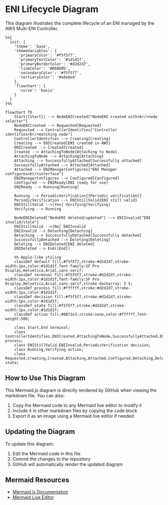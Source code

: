 # ENI Lifecycle Diagram

This diagram illustrates the complete lifecycle of an ENI managed by the AWS Multi-ENI Controller.

```mermaid
%%{
  init: {
    'theme': 'base',
    'themeVariables': {
      'primaryColor': '#f5f5f7',
      'primaryTextColor': '#1d1d1f',
      'primaryBorderColor': '#d2d2d7',
      'lineColor': '#86868b',
      'secondaryColor': '#f5f5f7',
      'tertiaryColor': '#e8e8ed'
    },
    'flowchart': {
      'curve': 'basis'
    }
  }
}%%

flowchart TD
    Start([Start]) --> NodeENICreated["NodeENI created with<br/>node selector"]
    NodeENICreated --> Requested[Requested]
    Requested --> ControllerIdentifies["Controller identifies<br/>matching node"]
    ControllerIdentifies --> Creating[Creating]
    Creating --> ENICreated[ENI created in AWS]
    ENICreated --> Created[Created]
    Created --> AttachingToNode[Attaching to Node]
    AttachingToNode --> Attaching[Attaching]
    Attaching --> SuccessfullyAttached[Successfully attached]
    SuccessfullyAttached --> Attached[Attached]
    Attached --> ENIManagerConfigures["ENI Manager configures<br/>interface"]
    ENIManagerConfigures --> Configured[Configured]
    Configured --> ENIReady[ENI ready for use]
    ENIReady --> Running[Running]

    Running --> PeriodicVerification{{Periodic verification}}
    PeriodicVerification --> ENIStillValid{ENI still valid}
    ENIStillValid -->|Yes| Verifying[Verifying]
    Verifying --> Running

    NodeENIDeleted["NodeENI deleted/updated"] --> ENIInvalid{"ENI invalid/stale"}
    ENIStillValid -->|No| ENIInvalid
    ENIInvalid --> Detaching[Detaching]
    Detaching --> SuccessfullyDetached[Successfully detached]
    SuccessfullyDetached --> Deleting[Deleting]
    Deleting --> ENIDeleted[ENI deleted]
    ENIDeleted --> End([End])

    %% Apple-like styling
    classDef default fill:#f5f5f7,stroke:#d2d2d7,stroke-width:1px,color:#1d1d1f,font-family:SF Pro Display,Helvetica,Arial,sans-serif;
    classDef terminal fill:#f5f5f7,stroke:#d2d2d7,stroke-width:1px,color:#1d1d1f,font-family:SF Pro Display,Helvetica,Arial,sans-serif,stroke-dasharray: 5 5;
    classDef process fill:#ffffff,stroke:#d2d2d7,stroke-width:1px,color:#1d1d1f;
    classDef decision fill:#f5f5f7,stroke:#d2d2d7,stroke-width:1px,color:#1d1d1f;
    classDef state fill:#f5f5f7,stroke:#d2d2d7,stroke-width:1px,color:#1d1d1f;
    classDef action fill:#0071e3,stroke:none,color:#ffffff,font-weight:500;

    class Start,End terminal;
    class ControllerIdentifies,ENICreated,AttachingToNode,SuccessfullyAttached,ENIManagerConfigures,ENIReady,SuccessfullyDetached,ENIDeleted process;
    class ENIStillValid,ENIInvalid,PeriodicVerification decision;
    class Running,Verifying action;
    class Requested,Creating,Created,Attaching,Attached,Configured,Detaching,Deleting state;
```

## How to Use This Diagram

This Mermaid.js diagram is directly rendered by GitHub when viewing the markdown file. You can also:

1. Copy the Mermaid code to any Mermaid live editor to modify it
2. Include it in other markdown files by copying the code block
3. Export it as an image using a Mermaid live editor if needed

## Updating the Diagram

To update this diagram:

1. Edit the Mermaid code in this file
2. Commit the changes to the repository
3. GitHub will automatically render the updated diagram

## Mermaid Resources

- [Mermaid.js Documentation](https://mermaid-js.github.io/mermaid/#/)
- [Mermaid Live Editor](https://mermaid.live/)
